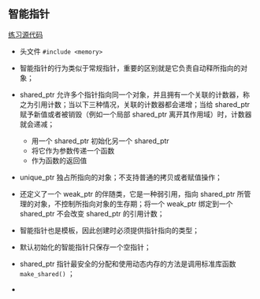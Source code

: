 ## 智能指针

[练习源代码](../some/smartPointer.cpp)

* 头文件 `#include <memory>`
* 智能指针的行为类似于常规指针，重要的区别就是它负责自动释所指向的对象；
* shared_ptr 允许多个指针指向同一个对象，并且拥有一个关联的计数器，称之为引用计数；当以下三种情况，关联的计数器都会递增；当给 shared_ptr 赋予新值或者被销毁（例如一个局部 shared_ptr 离开其作用域）时，计数器就会递减；
  
  - 用一个 shared_ptr 初始化另一个 shared_ptr
  - 将它作为参数传递一个函数
  - 作为函数的返回值


* unique_ptr 独占所指向的对象；不支持普通的拷贝或者赋值操作；
* 还定义了一个 weak_ptr 的伴随类，它是一种弱引用，指向 shared_ptr 所管理的对象，不控制所指向对象的生存期；将一个 weak_ptr 绑定到一个 shared_ptr 不会改变 shared_ptr 的引用计数；
* 智能指针也是模板，因此创建时必须提供指针指向的类型；
* 默认初始化的智能指针只保存一个空指针；
* shared_ptr 指针最安全的分配和使用动态内存的方法是调用标准库函数 `make_shared()` ；
* 